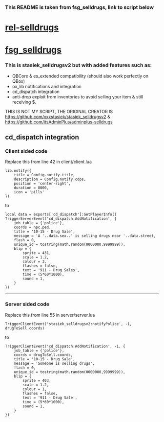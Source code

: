 ### This README is taken from fsg_selldrugs, link to script below
# [rel-selldrugs]()


# [fsg_selldrugs](https://github.com/fsgdev/fsg_selldrugs)
### This is stasiek_selldrugsv2 but with added features such as:
- QBCore & es_extended compatibility (should also work perfectly on QBox)
- ox_lib notifications and integration
- cd_dispatch integration
- anti-drop exploit from inventories to avoid selling your item & still receiving $.

THIS IS NOT MY SCRIPT, THE ORIGINAL CREATOR IS https://github.com/xxxstasiek/stasiek_selldrugsv2 & https://github.com/itsAdminPlus/adminplus-selldrugs

## cd_dispatch integration

### Client sided code

Replace this from line 42 in client/client.lua
```
lib.notify({
	title = Config.notify.title,
	description = Config.notify.cops,
	position = 'center-right',
	duration = 8000,
	icon = 'pills'
})
```
to
```
local data = exports['cd_dispatch']:GetPlayerInfo()
TriggerServerEvent('cd_dispatch:AddNotification', {
    job_table = {'police'}, 
    coords = npc.ped,
    title = '10-15 - Drug Sale',
    message = 'A '..data.sex..' is selling drugs near '..data.street, 
    flash = 0,
    unique_id = tostring(math.random(0000000,9999999)),
    blip = {
        sprite = 431, 
        scale = 1.2, 
        colour = 3,
        flashes = false, 
        text = '911 - Drug Sales',
        time = (5*60*1000),
        sound = 1,
    }
})
```

-----------------------------------------

### Server sided code

Replace this from line 55 in server/server.lua
```
TriggerClientEvent('stasiek_selldrugsv2:notifyPolice', -1, drugToSell.coords)
```
to
```
TriggerClientEvent('cd_dispatch:AddNotification', -1, {
    job_table = {'police'},
    coords = drugToSell.coords,
    title = '10-15 - Drug Sale',
    message = 'Someone is selling drugs',
    flash = 0,
    unique_id = tostring(math.random(0000000,9999999)),
    blip = {
        sprite = 403,
        scale = 1.2,
        colour = 1,
        flashes = false,
        text = '911 - Drug Sale',
        time = (5*60*1000),
        sound = 1,
    }
})
```
